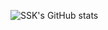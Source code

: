 ![SSK's GitHub stats](https://github-readme-stats.vercel.app/api?username=2SSK&show_icons=true&theme=great-gatsby&border_radius=12&bg_color=135,222223,000000&hide_border=true)

